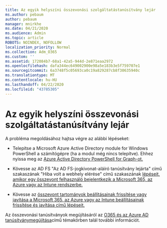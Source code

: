 ```yaml
---
title: Az egyik helyszíni összevonási szolgáltatástanúsítvány lejár
ms.author: pebaum
author: pebaum
manager: mnirkhe
ms.date: 04/21/2020
ms.audience: Admin
ms.topic: article
ROBOTS: NOINDEX, NOFOLLOW
localization_priority: Normal
ms.collection: Adm_O365
ms.custom: ''
ms.assetid: 172084b7-68a1-42a5-944d-2e871eaa2972
ms.openlocfilehash: dafa344ec649002900e98a5e183b3e5f759707e1
ms.sourcegitcommit: 6a3748f5c05693ca0c19a829287cb8f30635940c
ms.translationtype: MT
ms.contentlocale: hu-HU
ms.lasthandoff: 04/22/2020
ms.locfileid: "43785305"
---
```

# <a name="one-of-your-on-premises-federation-service-certificates-is-expiring"></a>Az egyik helyszíni összevonási szolgáltatástanúsítvány lejár

A probléma megoldásához hajtsa végre az alábbi lépéseket:
  
- Telepítse a Microsoft Azure Active Directory module for Windows PowerShell a számítógépre (ha a modul még nincs telepítve). Ehhez nyissa meg az [Azure Active Directory PowerShell for Graph-ot.](https://docs.microsoft.com/powershell/azure/active-directory/install-adv2?view=azureadps-2.0)
    
- Kövesse az AD FS "Az AD FS-jogkivonat-aláíró tanúsítvány lejárta" című szakaszának "Hiba volt a webhely elérése" című szakaszának [lépéseit, amikor egy összevont felhasználó bejelentkezik a Microsoft 365, az Azure vagy az Intune rendszerbe.](https://support.microsoft.com/help/2713898/there-was-a-problem-accessing-the-site-error-from-ad-fs-when-a-federat)
    
- Kövesse az [összevont tartományok beállításainak frissítése vagy javítása a Microsoft 365, az Azure vagy az Intune beállításainak frissítése és javítása című lépéseit.](https://support.microsoft.com/help/2647048/how-to-update-or-repair-the-settings-of-a-federated-domain-in-office-3)
    
Az összevonási tanúsítványok megújításáról az [O365 és az Azure AD tanúsítványmegújítása](https://docs.microsoft.com/azure/active-directory/connect/active-directory-aadconnect-o365-certs)című témakörben talál további információt.
  

